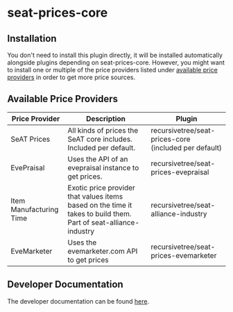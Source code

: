 # seat-prices-core

## Installation
You don't need to install this plugin directly, it will be installed automatically alongside plugins depending on 
seat-prices-core. However, you might want to install one or multiple of the price providers listed under [available 
price providers](#available-price-providers) in order to get more price sources.

## Available Price Providers
| Price Provider          | Description                                                                                                      | Plugin                                                |
|-------------------------|------------------------------------------------------------------------------------------------------------------|-------------------------------------------------------|
| SeAT Prices             | All kinds of prices the SeAT core includes. Included per default.                                                | recursivetree/seat-prices-core (included per default) |
| EvePraisal              | Uses the API of an evepraisal instance to get prices.                                                            | recursivetree/seat-prices-evepraisal                  |
| Item Manufacturing Time | Exotic price provider that values items based on the time it takes to build them. Part of seat-alliance-industry | recursivetree/seat-alliance-industry                  |
| EveMarketer             | Uses the evemarketer.com API to get prices                                                                       | recursivetree/seat-prices-evemarketer                 |

## Developer Documentation
The developer documentation can be found [here](developer_documentation.md).